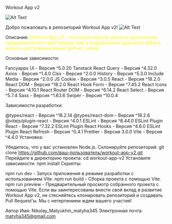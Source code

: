 Workout App v2

![Alt Text](/preview.png)

Добро пожаловать в репозиторий Workout App v2! ![Alt Text](/wApp.svg)

Описание:
<font color="#fff50a">Workout App v2 - это вторая версия данного приложения, предназначенного для помощи вам в поддержании здорового образа жизни и достижении ваших фитнес-целей.</font>


Основные зависимости:

Fancyapps UI - Версия ^5.0.20
Tanstack React Query - Версия ^4.32.0
Axios - Версия ^1.4.0
Clsx - Версия ^2.0.0
History - Версия ^5.3.0
Include Media - Версия ^2.0.0
JS Cookie - Версия ^3.0.5
React - Версия ^18.2.0
React DOM - Версия ^18.2.0
React Hook Form - Версия ^7.45.2
React Icons - Версия ^4.10.1
React Router DOM - Версия ^6.14.2
React Select - Версия ^5.7.4
Sass - Версия ^1.63.6
Swiper - Версия ^10.0.4


Зависимости разработки:

@types/react - Версия ^18.2.14
@types/react-dom - Версия ^18.2.6
@vitejs/plugin-react - Версия ^4.0.1
ESLint - Версия ^8.44.0
ESLint Plugin React - Версия ^7.32.2
ESLint Plugin React Hooks - Версия ^4.6.0
ESLint Plugin React Refresh - Версия ^0.4.1
Prettier - Версия 3.0.0
Vite - Версия ^4.4.0
Установка:

Убедитесь, что у вас установлен Node.js.
Склонируйте репозиторий: git clone https://github.com/ваш-пользователь/workout-app-v2.git
Перейдите в директорию проекта: cd workout-app-v2
Установите зависимости: npm install
Скрипты:

npm run dev - Запуск приложения в режиме разработки с использованием Vite.
npm run build - Сборка проекта с помощью Vite.
npm run preview - Предварительный просмотр собранного проекта с помощью Vite.
Если вы заинтересованы внести свой вклад в развитие Workout App v2, не стесняйтесь клонировать репозиторий и создавать Pull Request'ы. Мы с нетерпением ждем вашего участия!


Автор
Имя: Nikolay_Matyukhin_matyha345
Электронная почта: matyha345@gmail.com